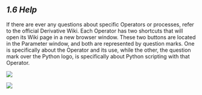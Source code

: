 ## *1.6 Help*

If there are ever any questions about specific Operators or processes, refer to the official Derivative Wiki. Each Operator has two shortcuts that will open its Wiki page in a new browser window. These two buttons are located in the Parameter window, and both are represented by question marks. One is specifically about the Operator and its use, while the other, the question mark over the Python logo, is specifically about Python scripting with that Operator.

![](images/1.6/help-1.png)

![](images/1.6/help-2.png)